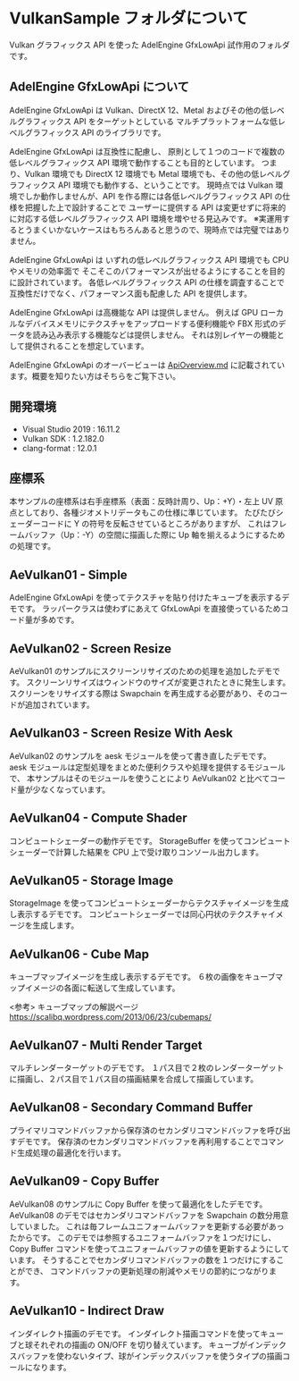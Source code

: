 # VulkanSample フォルダについて

Vulkan グラフィックス API を使った AdelEngine GfxLowApi 試作用のフォルダです。

## AdelEngine GfxLowApi について

AdelEngine GfxLowApi は
Vulkan、DirectX 12、Metal およびその他の低レベルグラフィックス API をターゲットとしている
マルチプラットフォームな低レベルグラフィックス API のライブラリです。

AdelEngine GfxLowApi は互換性に配慮し、
原則として１つのコードで複数の低レベルグラフィックス API 環境で動作することも目的としています。
つまり、Vulkan 環境でも DirectX 12 環境でも Metal 環境でも、その他の低レベルグラフィックス API 環境でも動作する、ということです。
現時点では Vulkan 環境でしか動作しませんが、API を作る際には各低レベルグラフィックス API の仕様を把握した上で設計することで
ユーザーに提供する API は変更せずに将来的に対応する低レベルグラフィックス API 環境を増やせる見込みです。
※実運用するとうまくいかないケースはもちろんあると思うので、現時点では完璧ではありません。

AdelEngine GfxLowApi は
いずれの低レベルグラフィックス API 環境でも CPU やメモリの効率面で
そこそこのパフォーマンスが出せるようにすることを目的に設計されています。
各低レベルグラフィックス API の仕様を調査することで
互換性だけでなく、パフォーマンス面も配慮した API を提供します。

AdelEngine GfxLowApi は高機能な API は提供しません。
例えば GPU ローカルなデバイスメモリにテクスチャをアップロードする便利機能や
FBX 形式のデータを読み込み表示する機能などは提供しません。
それは別レイヤーの機能として提供されることを想定しています。

AdelEngine GfxLowApi のオーバービューは [ApiOverview.md](./ApiOverview.md) に記載されています。概要を知りたい方はそちらをご覧下さい。

## 開発環境

- Visual Studio 2019 : 16.11.2
- Vulkan SDK : 1.2.182.0
- clang-format : 12.0.1

## 座標系

本サンプルの座標系は右手座標系（表面：反時計周り、Up：+Y）・左上 UV 原点としており、各種ジオメトリデータもこの仕様に準じています。
たびたびシェーダーコードに Y の符号を反転させているところがありますが、
これはフレームバッファ（Up：-Y）の空間に描画した際に Up 軸を揃えるようにするための処理です。

## AeVulkan01 - Simple

AdelEngine GfxLowApi を使ってテクスチャを貼り付けたキューブを表示するデモです。
ラッパークラスは使わずにあえて GfxLowApi を直接使っているためコード量が多めです。

## AeVulkan02 - Screen Resize

AeVulkan01 のサンプルにスクリーンリサイズのための処理を追加したデモです。
スクリーンリサイズはウィンドウのサイズが変更されたときに発生します。
スクリーンをリサイズする際は Swapchain を再生成する必要があり、そのコードが追加されています。

## AeVulkan03 - Screen Resize With Aesk

AeVulkan02 のサンプルを aesk モジュールを使って書き直したデモです。
aesk モジュールは定型処理をまとめた便利クラスや処理を提供するモジュールで、
本サンプルはそのモジュールを使うことにより AeVulkan02 と比べてコード量が少なくなっています。

## AeVulkan04 - Compute Shader

コンピュートシェーダーの動作デモです。
StorageBuffer を使ってコンピュートシェーダーで計算した結果を CPU 上で受け取りコンソール出力します。

## AeVulkan05 - Storage Image

StorageImage を使ってコンピュートシェーダーからテクスチャイメージを生成し表示するデモです。
コンピュートシェーダーでは同心円状のテクスチャイメージを生成します。

## AeVulkan06 - Cube Map

キューブマップイメージを生成し表示するデモです。
６枚の画像をキューブマップイメージの各面に転送して生成しています。

<参考> キューブマップの解説ページ
https://scalibq.wordpress.com/2013/06/23/cubemaps/

## AeVulkan07 - Multi Render Target

マルチレンダーターゲットのデモです。
１パス目で２枚のレンダーターゲットに描画し、２パス目で１パス目の描画結果を合成して描画しています。

## AeVulkan08 - Secondary Command Buffer

プライマリコマンドバッファから保存済のセカンダリコマンドバッファを呼び出すデモです。
保存済のセカンダリコマンドバッファを再利用することでコマンド生成処理の最適化を行います。

## AeVulkan09 - Copy Buffer

AeVulkan08 のサンプルに Copy Buffer を使って最適化をしたデモです。
AeVulkan08 のデモではセカンダリコマンドバッファを Swapchain の数分用意していました。
これは毎フレームユニフォームバッファを更新する必要があったからです。
このデモでは参照するユニフォームバッファを１つだけにし、
Copy Buffer コマンドを使ってユニフォームバッファの値を更新するようにしています。
そうすることでセカンダリコマンドバッファの数を１つだけにすることができ、
コマンドバッファの更新処理の削減やメモリの節約につながります。

## AeVulkan10 - Indirect Draw

インダイレクト描画のデモです。
インダイレクト描画コマンドを使ってキューブと球それぞれの描画の ON/OFF を切り替えています。
キューブがインデックスバッファを使わないタイプ、球がインデックスバッファを使うタイプの描画コールになります。
